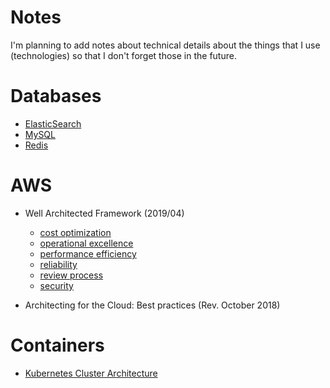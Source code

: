 # Notes

I'm planning to add notes about technical details about the things that I use (technologies) so that I don't forget those in the future.

# Databases

- [ElasticSearch](elasticsearch/)
- [MySQL](mysql/)
- [Redis](redis/)

# AWS

- Well Architected Framework (2019/04)
  - [cost optimization](aws_well_architected_framework/cost_optimization.md)
  - [operational excellence](aws_well_architected_framework/operational_excellence.md)
  - [performance efficiency](aws_well_architected_framework/performance_efficiency.md)
  - [reliability](aws_well_architected_framework/reliability.md)
  - [review process](aws_well_architected_framework/review_process.md)
  - [security](aws_well_architected_framework/security.md)

- Architecting for the Cloud: Best practices (Rev. October 2018)

# Containers

- [Kubernetes Cluster Architecture](containers/kubernetes_cluster_architecture.md)